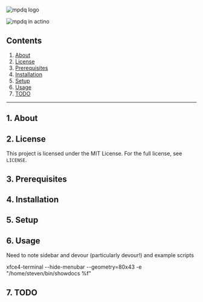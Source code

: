 # 


![mpdq logo](https://raw.githubusercontent.com/uriel1998/mpdq/master/mpdq-open-graph.png "logo")

![mpdq in actino](https://raw.githubusercontent.com/uriel1998/mpdq/master/mpdq.gif "mpdq in action")


## Contents
 1. [About](#1-about)
 2. [License](#2-license)
 3. [Prerequisites](#3-prerequisites)
 4. [Installation](#4-installation)
 5. [Setup](#5-setup)
 6. [Usage](#6-usage)
 7. [TODO](#12-todo)

***

## 1. About


## 2. License

This project is licensed under the MIT License. For the full license, see `LICENSE`.

## 3. Prerequisites


## 4. Installation


## 5. Setup

## 6. Usage

Need to note sidebar and devour (particularly devour!) and example scripts

xfce4-terminal --hide-menubar --geometry=80x43 -e "/home/steven/bin/showdocs %f"

## 7. TODO

